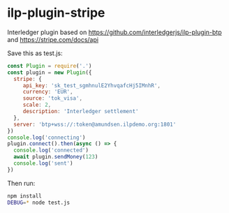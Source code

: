 # ilp-plugin-stripe
Interledger plugin based on https://github.com/interledgerjs/ilp-plugin-btp and https://stripe.com/docs/api

Save this as test.js:
```js
const Plugin = require('.')
const plugin = new Plugin({
  stripe: {
     api_key: 'sk_test_sgmhnulE2YhvqafcHj5IMnhR',
     currency: 'EUR',
     source: 'tok_visa',
     scale: 2,
     description: 'Interledger settlement'
  },
  server: 'btp+wss://:token@amundsen.ilpdemo.org:1801'
})
console.log('connecting')
plugin.connect().then(async () => {
  console.log('connected')
  await plugin.sendMoney(123)
  console.log('sent')
})
```

Then run:
```sh
npm install
DEBUG=* node test.js
```

